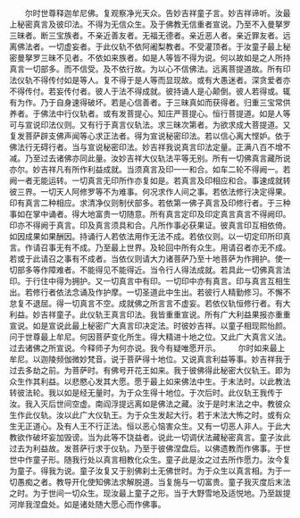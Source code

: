 <!-- { "loadSidebar": true } -->
　　尔时世尊释迦牟尼佛。复观察净光天众。告妙吉祥童子言。妙吉祥谛听。汝最上秘密真言及彼印法。不得为无信众生。及于佛教无信重者宣说。乃至不入曼拏罗三昧者。断三宝族者。不亲近善友者。无福无德者。亲近恶人者。亲近罪友者。远离佛法者。一切虚妄者。于此仪轨不依阿阇梨教者。不受灌顶者。于汝童子最上秘密曼拏罗三昧不见者。不依如来族者。如是人等皆不得为说。何以故如是之人所持真言一切部多。而不信受。及不依行故。为以心不信佛法。远离菩提道故。所有印法仪轨不得传付如是等人。复不得于是人等而显现故。或有大愚迷者。深贪爱者亦不得传付。若妄传付者。彼人于法不得成就。彼持诵人是心颠倒。彼人若得或。辄有为作。乃于自身速得破坏。若是心信善者。于三昧真如而获得者。归重三宝常供养者。于佛法中行仪轨者。或有发菩提心。知庄严菩提心。恒行菩提道。如是人等可与宣说印法仪则。又有行于真言仪轨法。求三昧次第者。为欲求成大菩提道。又复发菩萨辟支佛声闻等心求正法者。得为宣说秘密印法。若以信心离大悭妒。依于佛法行无碍行者。当与宣说秘密印法。妙吉祥我说真言印法定量。正满八百不增不减。乃至过去诸佛亦同此量。汝妙吉祥大仪轨法平等无别。所有一切佛真言藏所说亦尔。妙吉祥凡有所作利益成就。当须真言及印一一和合。如车二轮不得阙一。若阙一者无能运转。一切真言无印所作亦复如是。若真言及印相应和合。事速成就转彼三界。一切天人阿修罗等不为难事。何况求作人间之事。若依法修行决定得果。印有真言二种相应。求清净仪则制伏部多。若依第一佛子真言及印修行者。于三种事如在掌中诵者。得大地富贵一切随意。所有真言定印及印定真言真言不得阙印。印亦不得阙于真言。印及真言须具和合。凡所作事必获果证。彼真言印互相依倚。如因成果如果酬因。持诵行人若依法用作无法不成。若依仪则。以一切定印所印真言。作请召事无有不成。乃至最上世界。及轮回中所有众生。用请召者亦无不成。若或于此请召之事有不成者。当依仪则请大力诸菩萨乃至十地菩萨为作拥护。使一切部多等作障难者。不能得见不能得近。当令行人得法成就。若具此一切佛真言法印。于行住中得为拥护。又一切真言中有印。一切印中亦有真言。印与真言互相生出。若修行者依法念诵及作护摩。一切圣道此中生出。若彼行人精勤修习。不懈不怠复不退屈。得一切真言不空。成就佛之所言言不虚妄。若依仪轨恒修行者。有大利益。妙吉祥童子。此仪轨王真言印法。我皆重重宣说。所有广大利益果报亦重重宣说。如是宣说此最上秘密广大真言印决定法。时彼妙吉祥。以童子相现熙怡颜。问于世尊最上牟尼。何因菩萨变化所生。得大精进十地之位。又此广大真言义法。过去诸佛之所宣说。今释师子为何亦说。我今有疑唯愿开示。
　　尔时如来最上牟尼。以迦陵频伽微妙梵音。说于菩萨得十地位。又说真言利益等事。妙吉祥我于过去多劫之前。为菩萨时。有佛号开花王如来。我于彼佛得此秘密大仪轨王。即为众生作其利益。以悲愍心发其大愿。愿于最上如来佛法中生。于末法时。以此教法转彼法轮。我以如是经无量时。为于众生得十地位。于次后时。此仪轨王我传于汝。我入灭后世间空虚。南阎浮提远离如是佛法之藏。汝于是时末法之中。教彼众生作此仪轨。汝以此广大仪轨王。为于众生发起大行。若于末法大怖之时。或有众生无正道心。及有人王不行正法。恒以恶心恼害众生。又有一切恶人非人。于此大教欲作破坏妄加毁谤。当为此等不饶益者。说此一切调伏法藏秘密真言。童子汝此过去为利益故。发菩萨行求于仪轨。乃至于彼佛涅盘后。以佛遗教而作佛事。于世世中作童子形。随我行处以真言相教化众生。童子此是汝之过去所作愿力。汝今复为童子。得我为说。童子汝复又于别佛刹土无佛世时。为于众生以真言相。为于一切愚痴之者。教导开化使知佛法求解脱道。当复施与一切富贵。童子我灭度后末法之时。为于世间一切众生。现汝最上童子之形。当于大野雪地及适悦地。乃至跋提河岸我涅盘处。如是诸处随大愿心而作佛事。
